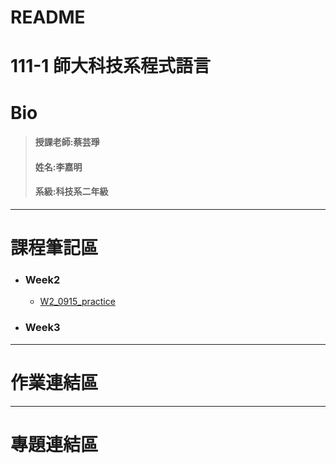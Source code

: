 # README
111-1 師大科技系程式語言
==
# Bio
>#### 授課老師:蔡芸琤    
>#### 姓名:李嘉明    
>#### 系級:科技系二年級     
---
# 課程筆記區
* ### Week2
  *   [W2_0915_practice](https://github.com/jiaminging/Programming-Language/tree/main/0915) 
* ### Week3
---
# 作業連結區
---
# 專題連結區
